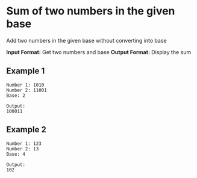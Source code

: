 # Sum of two numbers in the given base

Add two numbers in the given base without converting into base

**Input Format:** Get two numbers and base
**Output Format:** Display the sum

## Example 1

```
Number 1: 1010
Number 2: 11001
Base: 2

Output:
100011

```

## Example 2

```
Number 1: 123
Number 2: 13
Base: 4

Output:
102

```
